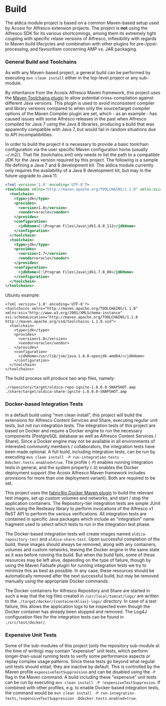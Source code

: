 # Build

The aldica module project is based on a common Maven-based setup used by Acosix for Alfresco extension projects. The project is **not** using the Alfresco SDK for its various shortcomings, among them its extremely tight coupling with specific relase versions of Alfresco, inflexibility with regards to Maven build lifecycles and combination with other plugins for pre-/post-processing, and favouritism concerning AMP vs. JAR packaging.
 
### General Build and Toolchains

As with any Maven-based project, a general build can be performed by executing ``mvn clean install`` either in the top-level project or any sub-module.

By inheritance from the Acosix Alfresco Maven framework, this project uses the [Maven Toolchains plugin](http://maven.apache.org/plugins/maven-toolchains-plugin) to allow potential cross-compilation against different Java versions. This plugin is used to avoid inconsistent compiler and library versions compared to when only the source/target compiler options of the Maven Compiler plugin are set, which - as an example - has caused issues with some Alfresco releases in the past when Alfresco compiled for Java 7 using the Java 8 libraries, producing a build that was apparently compatible with Java 7, but would fail in random situations due to API incompatibilities.

In order to build the project it is necessary to provide a basic toolchain configuration via the user specific Maven configuration home (usually ~/.m2/). That file (toolchains.xml) only needs to list the path to a compatible JDK for the Java version required by this project. The following is a sample file defining a Java 7 and 8 development kit. The aldica module currently only requires the availability of a Java 8 development kit, but may in the future upgrade to Java 11.

```xml
<?xml version='1.0' encoding='UTF-8'?>
<toolchains xmlns="http://maven.apache.org/TOOLCHAINS/1.1.0" xmlns:xsi="http://www.w3.org/2001/XMLSchema-instance" xsi:schemaLocation="http://maven.apache.org/TOOLCHAINS/1.1.0 http://maven.apache.org/xsd/toolchains-1.1.0.xsd">
  <toolchain>
    <type>jdk</type>
    <provides>
      <version>1.8</version>
      <vendor>oracle</vendor>
    </provides>
    <configuration>
      <jdkHome>C:\Program Files\Java\jdk1.8.0_112</jdkHome>
    </configuration>
  </toolchain>
  <toolchain>
    <type>jdk</type>
    <provides>
      <version>1.7</version>
      <vendor>oracle</vendor>
    </provides>
    <configuration>
      <jdkHome>C:\Program Files\Java\jdk1.7.0_80</jdkHome>
    </configuration>
  </toolchain>
</toolchains>
```
Ubuntu example:
```
<?xml version='1.0' encoding='UTF-8'?>
<toolchains xmlns="http://maven.apache.org/TOOLCHAINS/1.1.0" xmlns:xsi="http://www.w3.org/2001/XMLSchema-instance" xsi:schemaLocation="http://maven.apache.org/TOOLCHAINS/1.1.0 http://maven.apache.org/xsd/toolchains-1.1.0.xsd">
  <toolchain>
    <type>jdk</type>
    <provides>
      <version>1.8</version>
      <vendor>oracle</vendor>
    </provides>
    <configuration>
      <jdkHome>/usr/lib/jvm/java-1.8.0-openjdk-amd64/</jdkHome>
    </configuration>
  </toolchain>
</toolchains>
```
The build process will produce two amp files, namely:
```
./repository/target/aldica-repo-ignite-1.0.0.0-SNAPSHOT.amp
./share/target/aldica-share-ignite-1.0.0.0-SNAPSHOT.amp
```

### Docker-based Integration Tests

In a default build using “mvn clean install”, this project will build the extensions for Alfresco Content Services and Share, executing regular unit tests, but not run integration tests. The integration tests of this project are based on Docker and require a Docker engine to run the necessary components (PostgreSQL database as well as Alfresco Content Services / Share). Since a Docker engine may not be available in all environments of interested community members / collaborators, the integration tests have been made optional. A full build, including integration tests, can be run by executing ``mvn clean install -P run-integration-tests -Ddocker.tests.enabled=true``. The profile (``-P``) enables running integration tests in general, and the system property (``-D``) enables the Docker deployment support (the Acosix Alfresco Maven framework includes provisions for more than one deployment variant). Both are required to be set.

This project uses the [fabric8io Docker Maven plugin](http://dmp.fabric8.io) to build the relevant test images, set up custom volumes and networks, and start / stop the application containers. The Repository-tier integration tests are simple JUnit tests using the Resteasy library to perform invocations of the Alfresco v1 ReST API to perform the various verifications. All integration tests are contained in specific Java packages which include an “integration” name fragment used to select which tests to run in the integration test phase.

The Docker-based integration tests will create images named ``aldica-repository-test`` and ``aldica-share-test``. Upon successful completion of the build, these images should always be removed, along with any containers, volumes and custom networks, leaving the Docker engine in the same state as it was before running the build. But when the build fails, some of these resources may be left alive, depending on the type of failure, though by using the Maven Failsafe plugin for running integration tests we try to minimize this as best as possible. In any case, these resources should be automatically removed after the next successful build, but may be removed manually using the appropriate Docker commands.

The Docker containers for Alfresco Repository and Share are started in such a way that the log files created in ``/usr/local/tomcat/logs/`` are written to the ``./target/docker/{containerAlias}-logs/`` directory. In case of a test failure, this allows the application logs to be inspected even though the Docker container has already been stopped and removed. The Log4J configuration files for the integration tests can be found in ``./src/test/docker/``. 

### Expensive Unit Tests

Some of the sub-modules of this project (only the repository sub-module at the time of writing) may contain "expensive" unit tests, which perform longer-than-usual running tests to verify some performance aspects or replay complex usage patterns. Since these tests go beyond what regular unit tests should entail, they are inactive by default. This is controlled by the Maven profile ``expensiveTestSuppression`` and can be disabled using the ``-P`` flag in the Maven command. A build including these "expensive" unit tests can be run by executing ``mvn clean install -P !expensiveTestSuppresion``. If combined with other profiles, e.g. to enable Docker-based integration tests, the command would be ``mvn clean install -P run-integration-tests,!expensiveTestSuppression -Ddocker.tests.enabled=true``.
